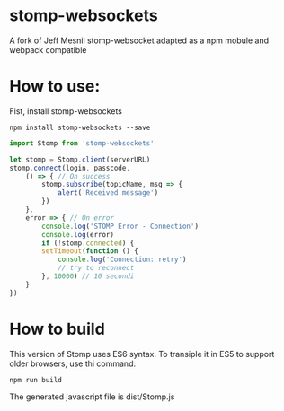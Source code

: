 # stomp-websockets

A fork of Jeff Mesnil stomp-websocket adapted as a npm mobule and webpack compatible

# How to use:

Fist, install stomp-websockets 

```
npm install stomp-websockets --save
```


```javascript
import Stomp from 'stomp-websockets'

let stomp = Stomp.client(serverURL)
stomp.connect(login, passcode,
    () => { // On success
        stomp.subscribe(topicName, msg => {
            alert('Received message')
        })
    },
    error => { // On error
        console.log('STOMP Error - Connection')
        console.log(error)
        if (!stomp.connected) {
        setTimeout(function () {
            console.log('Connection: retry')
            // try to reconnect
        }, 10000) // 10 secondi
    }
})
```

# How to build

This version of Stomp uses ES6 syntax. To transiple it in ES5 to support older browsers, use thi command:

```
npm run build
```
The generated javascript file is dist/Stomp.js